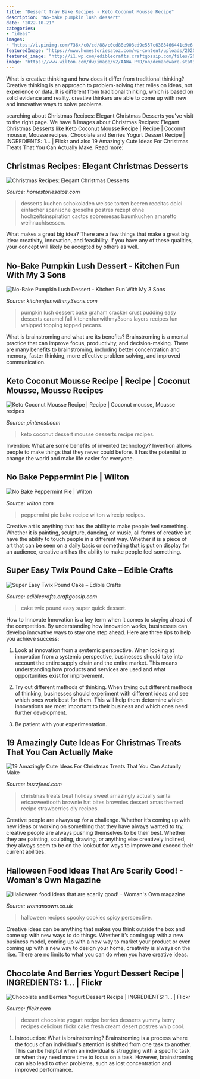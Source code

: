 ```yaml
---
title: "Dessert Tray Bake Recipes - Keto Coconut Mousse Recipe"
description: "No-bake pumpkin lush dessert"
date: "2022-10-21"
categories:
- "ideas"
images:
- "https://i.pinimg.com/736x/c0/cd/88/c0cd88e903ed9e557c6383466441c9e6.jpg"
featuredImage: "https://www.homestoriesatoz.com/wp-content/uploads/2020/12/Elegant-Christmas-Desserts-White-Chocolate-Cranberry-Tary-by-Delight-Fuel.jpg"
featured_image: "http://i1.wp.com/ediblecrafts.craftgossip.com/files/2016/09/Super-Easy-Twix-Pound-Cake-5-1copy.jpg?fit=600,917"
image: "https://www.wilton.com/dw/image/v2/AAWA_PRD/on/demandware.static/-/Sites-wilton-project-master/default/dw6b7bdcaa/images/project/WLRECIP-8743/PePiTiFe_48289-5.jpg?sw=1440&amp;sh=750&amp;sm=fit"
---
```



What is creative thinking and how does it differ from traditional thinking?
Creative thinking is an approach to problem-solving that relies on ideas, not experience or data. It is different from traditional thinking, which is based on solid evidence and reality. creative thinkers are able to come up with new and innovative ways to solve problems.

	

		
searching about Christmas Recipes: Elegant Christmas Desserts you've visit to the right page. We have 8 Images about Christmas Recipes: Elegant Christmas Desserts like Keto Coconut Mousse Recipe | Recipe | Coconut mousse, Mousse recipes, Chocolate and Berries Yogurt Dessert Recipe | INGREDIENTS: 1… | Flickr and also 19 Amazingly Cute Ideas For Christmas Treats That You Can Actually Make. Read more:
		
    
## Christmas Recipes: Elegant Christmas Desserts

<img loading=lazy src="https://www.homestoriesatoz.com/wp-content/uploads/2020/12/Elegant-Christmas-Desserts-White-Chocolate-Cranberry-Tary-by-Delight-Fuel.jpg" onerror="this.onerror=null;this.src='https://tse2.mm.bing.net/th?id=OIP.zpCXpGUlf1XNJOvhcILb2wHaLG&amp;pid=15.1';" alt="Christmas Recipes: Elegant Christmas Desserts">

_Source: homestoriesatoz.com_

>desserts kuchen schokoladen weisse torten beeren receitas dolci einfacher spanische groselha postres rezept ohne hochzeitsinspiration cactos sobremesas baumkuchen amaretto weihnachtsessen. 

	

What makes a great big idea?
There are a few things that make a great big idea: creativity, innovation, and feasibility. If you have any of these qualities, your concept will likely be accepted by others as well.

    
## No-Bake Pumpkin Lush Dessert - Kitchen Fun With My 3 Sons

<img loading=lazy src="https://kitchenfunwithmy3sons.com/wp-content/uploads/2017/08/pumpkin-lush-7.jpg" onerror="this.onerror=null;this.src='https://tse1.mm.bing.net/th?id=OIP.rJdjqPo9fAeGPDPhom02OAHaLH&amp;pid=15.1';" alt="No-Bake Pumpkin Lush Dessert - Kitchen Fun With My 3 Sons">

_Source: kitchenfunwithmy3sons.com_

>pumpkin lush dessert bake graham cracker crust pudding easy desserts caramel fall kitchenfunwithmy3sons layers recipes fun whipped topping topped pecans. 

	

What is brainstroming and what are its benefits?
Brainstroming is a mental practice that can improve focus, productivity, and decision-making. There are many benefits to brainstroming, including better concentration and memory, faster thinking, more effective problem solving, and improved communication.

    
## Keto Coconut Mousse Recipe | Recipe | Coconut Mousse, Mousse Recipes

<img loading=lazy src="https://i.pinimg.com/736x/c0/cd/88/c0cd88e903ed9e557c6383466441c9e6.jpg" onerror="this.onerror=null;this.src='https://tse4.mm.bing.net/th?id=OIP.v3yvkTFwOlqbKGq0DrCiFgHaKq&amp;pid=15.1';" alt="Keto Coconut Mousse Recipe | Recipe | Coconut mousse, Mousse recipes">

_Source: pinterest.com_

>keto coconut dessert mousse desserts recipe recipes. 

	

Invention: What are some benefits of invented technology?
Invention allows people to make things that they never could before. It has the potential to change the world and make life easier for everyone.

    
## No Bake Peppermint Pie | Wilton

<img loading=lazy src="https://www.wilton.com/dw/image/v2/AAWA_PRD/on/demandware.static/-/Sites-wilton-project-master/default/dw6b7bdcaa/images/project/WLRECIP-8743/PePiTiFe_48289-5.jpg?sw=1440&amp;sh=750&amp;sm=fit" onerror="this.onerror=null;this.src='https://tse3.mm.bing.net/th?id=OIP.-Cniobpr7MYL4q4xcCmaZAHaHa&amp;pid=15.1';" alt="No Bake Peppermint Pie | Wilton">

_Source: wilton.com_

>peppermint pie bake recipe wilton wlrecip recipes. 

	

Creative art is anything that has the ability to make people feel something. Whether it is painting, sculpture, dancing, or music, all forms of creative art have the ability to touch people in a different way. Whether it is a piece of art that can be seen on a daily basis or something that is put on display for an audience, creative art has the ability to make people feel something.

    
## Super Easy Twix Pound Cake – Edible Crafts

<img loading=lazy src="http://i1.wp.com/ediblecrafts.craftgossip.com/files/2016/09/Super-Easy-Twix-Pound-Cake-5-1copy.jpg?fit=600,917" onerror="this.onerror=null;this.src='https://tse2.mm.bing.net/th?id=OIP.0E_pkirUGynx9KueZUnlbgHaLU&amp;pid=15.1';" alt="Super Easy Twix Pound Cake – Edible Crafts">

_Source: ediblecrafts.craftgossip.com_

>cake twix pound easy super quick dessert. 

	

How to Innovate
Innovation is a key term when it comes to staying ahead of the competition. By understanding how innovation works, businesses can develop innovative ways to stay one step ahead. Here are three tips to help you achieve success:
1. Look at innovation from a systemic perspective. When looking at innovation from a systemic perspective, businesses should take into account the entire supply chain and the entire market. This means understanding how products and services are used and what opportunities exist for improvement.

2. Try out different methods of thinking. When trying out different methods of thinking, businesses should experiment with different ideas and see which ones work best for them. This will help them determine which innovations are most important to their business and which ones need further development.

3. Be patient with your experimentation.

    
## 19 Amazingly Cute Ideas For Christmas Treats That You Can Actually Make

<img loading=lazy src="https://img.buzzfeed.com/buzzfeed-static/static/2015-12/8/15/enhanced/webdr13/enhanced-buzz-10984-1449606761-19.jpg" onerror="this.onerror=null;this.src='https://tse2.mm.bing.net/th?id=OIP.1zys99q7l-nJnOtyNbSbgwHaLH&amp;pid=15.1';" alt="19 Amazingly Cute Ideas For Christmas Treats That You Can Actually Make">

_Source: buzzfeed.com_

>christmas treats treat holiday sweet amazingly actually santa ericasweettooth brownie hat bites brownies dessert xmas themed recipe strawberries diy recipes. 

	

Creative people are always up for a challenge. Whether it’s coming up with new ideas or working on something that they have always wanted to try, creative people are always pushing themselves to be their best. Whether they are painting, sculpting, drawing, or anything else creatively inclined, they always seem to be on the lookout for ways to improve and exceed their current abilities.

    
## Halloween Food Ideas That Are Scarily Good! - Woman&#039;s Own Magazine

<img loading=lazy src="http://keyassets-p2.timeincuk.net/wp/prod/wp-content/uploads/sites/32/2015/10/halloween-food-ideas-featured-image.jpg" onerror="this.onerror=null;this.src='https://tse1.mm.bing.net/th?id=OIP.ZJiWhGyq1CG91pdohfLR2gHaLG&amp;pid=15.1';" alt="Halloween food ideas that are scarily good! - Woman&#039;s Own magazine">

_Source: womansown.co.uk_

>halloween recipes spooky cookies spicy perspective. 

	

Creative ideas can be anything that makes you think outside the box and come up with new ways to do things. Whether it’s coming up with a new business model, coming up with a new way to market your product or even coming up with a new way to design your home, creativity is always on the rise. There are no limits to what you can do when you have creative ideas.

    
## Chocolate And Berries Yogurt Dessert Recipe | INGREDIENTS: 1… | Flickr

<img loading=lazy src="https://c1.staticflickr.com/5/4089/4834905567_2c76d27c5d_b.jpg" onerror="this.onerror=null;this.src='https://tse1.mm.bing.net/th?id=OIP.pGz8qs_FNpU6T0Su5Y_qFgHaFm&amp;pid=15.1';" alt="Chocolate and Berries Yogurt Dessert Recipe | INGREDIENTS: 1… | Flickr">

_Source: flickr.com_

>dessert chocolate yogurt recipe berries desserts yummy berry recipes delicious flickr cake fresh cream desert postres whip cool. 

	

1. Introduction: What is brainstroming?
Brainstroming is a process where the focus of an individual's attention is shifted from one task to another. This can be helpful when an individual is struggling with a specific task or when they need more time to focus on a task. However, brainstroming can also lead to other problems, such as lost concentration and improved performance.


